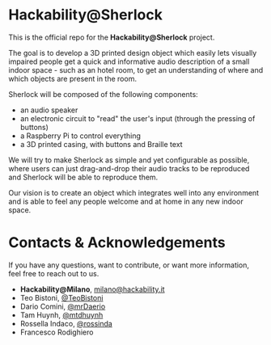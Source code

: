 # Hackability@Sherlock

This is the official repo for the **Hackability@Sherlock** project. 

The goal is to develop a 3D printed design object which easily lets visually impaired people get a quick and informative audio description of a small indoor space - such as an hotel room, to get an understanding of where and which objects are present in the room.

Sherlock will be composed of the following components:
* an audio speaker
* an electronic circuit to "read" the user's input (through the pressing of buttons)
* a Raspberry Pi to control everything
* a 3D printed casing, with buttons and Braille text

We will try to make Sherlock as simple and yet configurable as possible, where users can just drag-and-drop their audio tracks to be reproduced and Sherlock will be able to reproduce them.

Our vision is to create an object which integrates well into any environment and is able to feel any people welcome and at home in any new indoor space.

# Contacts & Acknowledgements

If you have any questions, want to contribute, or want more information, feel free to reach out to us.
* **Hackability@Milano**, [milano@hackability.it](mailto:milano@hackability.it)
* Teo Bistoni, [@TeoBistoni](https://github.com/TeoBistoni)
* Dario Comini, [@mrDaerio](https://github.com/mrDaerio)
* Tam Huynh, [@mtdhuynh](https://github.com/mtdhuynh)
* Rossella Indaco, [@rossinda](https://github.com/rossinda)
* Francesco Rodighiero
